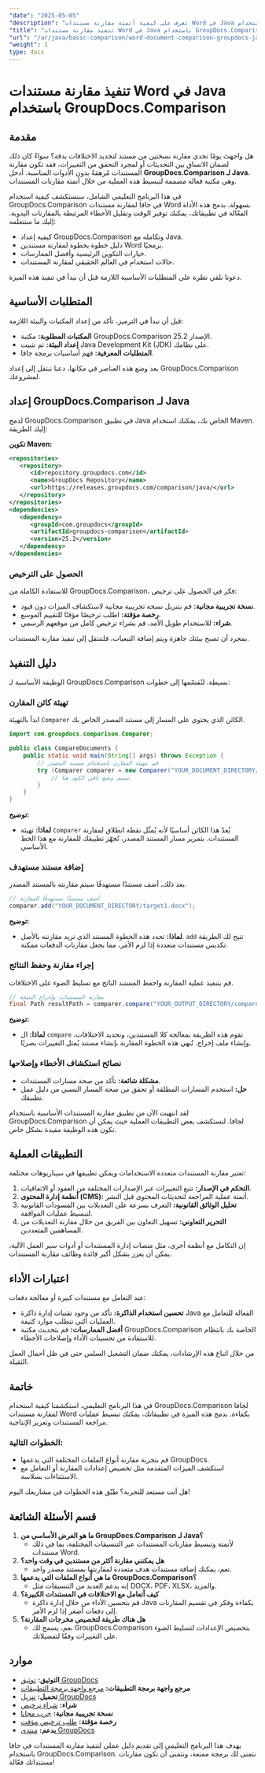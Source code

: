 ```yaml
---
"date": "2025-05-05"
"description": "تعرف على كيفية أتمتة مقارنة مستندات Word في Java باستخدام GroupDocs.Comparison، وهي مكتبة قوية لتحليل المستندات بكفاءة."
"title": "تنفيذ مقارنة مستندات Word في Java باستخدام GroupDocs.Comparison"
"url": "/ar/java/basic-comparison/word-document-comparison-groupdocs-java/"
"weight": 1
type: docs
---
```

# تنفيذ مقارنة مستندات Word في Java باستخدام GroupDocs.Comparison

## مقدمة

هل واجهتَ يومًا تحدي مقارنة نسختين من مستند لتحديد الاختلافات بدقة؟ سواءً كان ذلك لضمان الاتساق بين التحديثات أو لمجرد التحقق من التغييرات، فقد تكون مقارنة المستندات مُرهقةً بدون الأدوات المناسبة. أدخل **GroupDocs.Comparison لـ Java**، وهي مكتبة فعالة مصممة لتبسيط هذه العملية من خلال أتمتة مقارنات المستندات.

في هذا البرنامج التعليمي الشامل، سنستكشف كيفية استخدام GroupDocs.Comparison في جافا لمقارنة مستندات Word بسهولة. بدمج هذه الأداة الفعّالة في تطبيقاتك، يمكنك توفير الوقت وتقليل الأخطاء المرتبطة بالمقارنات اليدوية. إليك ما ستتعلمه:
- كيفية إعداد GroupDocs.Comparison وتكامله مع Java.
- دليل خطوة بخطوة لمقارنة مستندين Word برمجيًا.
- خيارات التكوين الرئيسية وأفضل الممارسات.
- حالات استخدام في العالم الحقيقي لمقارنة المستندات.

دعونا نلقي نظرة على المتطلبات الأساسية اللازمة قبل أن نبدأ في تنفيذ هذه الميزة.

## المتطلبات الأساسية

قبل أن نبدأ في الترميز، تأكد من إعداد المكتبات والبيئة اللازمة:
- **المكتبات المطلوبة:** مكتبة GroupDocs.Comparison الإصدار 25.2.
- **إعداد البيئة:** تم تثبيت Java Development Kit (JDK) على نظامك.
- **المتطلبات المعرفية:** فهم أساسيات برمجة جافا.

بعد وضع هذه العناصر في مكانها، دعنا ننتقل إلى إعداد GroupDocs.Comparison لمشروعك.

## إعداد GroupDocs.Comparison لـ Java

لدمج GroupDocs.Comparison في تطبيق Java الخاص بك، يمكنك استخدام Maven. إليك الطريقة:

**تكوين Maven:**

```xml
<repositories>
   <repository>
      <id>repository.groupdocs.com</id>
      <name>GroupDocs Repository</name>
      <url>https://releases.groupdocs.com/comparison/java/</url>
   </repository>
</repositories>
<dependencies>
   <dependency>
      <groupId>com.groupdocs</groupId>
      <artifactId>groupdocs-comparison</artifactId>
      <version>25.2</version>
   </dependency>
</dependencies>
```

### الحصول على الترخيص

للاستفادة الكاملة من GroupDocs.Comparison، فكر في الحصول على ترخيص:
- **نسخة تجريبية مجانية:** قم بتنزيل نسخة تجريبية مجانية لاستكشاف الميزات دون قيود.
- **رخصة مؤقتة:** اطلب ترخيصًا مؤقتًا للتقييم الموسع.
- **شراء:** للاستخدام طويل الأمد، قم بشراء ترخيص كامل من موقعهم الرسمي.

بمجرد أن تصبح بيئتك جاهزة ويتم إضافة التبعيات، فلننتقل إلى تنفيذ مقارنة المستندات.

## دليل التنفيذ

الوظيفة الأساسية لـ GroupDocs.Comparison بسيطة. لنُقسّمها إلى خطوات:

### تهيئة كائن المقارن

ابدأ بالتهيئة `Comparer` الكائن الذي يحتوي على المسار إلى مستند المصدر الخاص بك.

```java
import com.groupdocs.comparison.Comparer;

public class CompareDocuments {
    public static void main(String[] args) throws Exception {
        // قم بتهيئة المقارن باستخدام مستند المصدر
        try (Comparer comparer = new Comparer("YOUR_DOCUMENT_DIRECTORY/source.docx")) {
            // سيتم وضع باقي الكود هنا.
        }
    }
}
```
**توضيح:**
- **لماذا:** تهيئة `Comparer` يُعدّ هذا الكائن أساسيًا لأنه يُمثّل نقطة انطلاق لمقارنة المستندات. بتمرير مسار المستند المصدر، تُجهّز تطبيقك للمقارنة مع هذا الخط الأساسي.

### إضافة مستند مستهدف

بعد ذلك، أضف مستندًا مستهدفًا سيتم مقارنته بالمستند المصدر.

```java
// أضف مستندًا مستهدفًا للمقارنة
comparer.add("YOUR_DOCUMENT_DIRECTORY/target1.docx");
```
**توضيح:**
- **لماذا:** تحدد هذه الخطوة المستند الذي تريد مقارنته بالأصل. `add` تتيح لك الطريقة تكديس مستندات متعددة إذا لزم الأمر، مما يجعل مقارنات الدفعات ممكنة.

### إجراء مقارنة وحفظ النتائج

قم بتنفيذ عملية المقارنة واحفظ المستند الناتج مع تسليط الضوء على الاختلافات.

```java
// مقارنة المستندات وإخراج النتيجة
final Path resultPath = comparer.compare("YOUR_OUTPUT_DIRECTORY/compare_result.docx");
```
**توضيح:**
- **لماذا:** ال `compare` تقوم هذه الطريقة بمعالجة كلا المستندين، وتحديد الاختلافات، وإنشاء ملف إخراج. تُنهي هذه الخطوة المقارنة بإنشاء مستند يُمثل التغييرات بصريًا.

### نصائح استكشاف الأخطاء وإصلاحها

- **مشكلة شائعة:** تأكد من صحة مسارات المستندات.
- **حل:** استخدم المسارات المطلقة أو تحقق من صحة المسار النسبي من دليل عمل تطبيقك.

لقد انتهيت الآن من تطبيق مقارنة المستندات الأساسية باستخدام GroupDocs.Comparison لجافا. لنستكشف بعض التطبيقات العملية حيث يمكن أن تكون هذه الوظيفة مفيدة بشكل خاص.

## التطبيقات العملية

تعتبر مقارنة المستندات متعددة الاستخدامات ويمكن تطبيقها في سيناريوهات مختلفة:
1. **التحكم في الإصدار:** تتبع التغييرات عبر الإصدارات المختلفة من العقود أو الاتفاقيات.
2. **أنظمة إدارة المحتوى (CMS):** أتمتة عملية المراجعة لتحديثات المحتوى قبل النشر.
3. **تحليل الوثائق القانونية:** التعرف بسرعة على التعديلات بين المسودات القانونية لتبسيط عمليات الموافقة.
4. **التحرير التعاوني:** تسهيل التعاون بين الفريق من خلال مقارنة التعديلات من المساهمين المتعددين.

إن التكامل مع أنظمة أخرى، مثل منصات إدارة المستندات أو أدوات سير العمل الآلية، يمكن أن يعزز بشكل أكبر فائدة وظائف مقارنة المستندات.

## اعتبارات الأداء

عند التعامل مع مستندات كبيرة أو معالجة دفعات:
- **تحسين استخدام الذاكرة:** تأكد من وجود تقنيات إدارة ذاكرة Java الفعالة للتعامل مع العمليات التي تتطلب موارد كثيفة.
- **أفضل الممارسات:** قم بتحديث مكتبة GroupDocs.Comparison الخاصة بك بانتظام للاستفادة من تحسينات الأداء وإصلاحات الأخطاء.

من خلال اتباع هذه الإرشادات، يمكنك ضمان التشغيل السلس حتى في ظل أحمال العمل الثقيلة.

## خاتمة

في هذا البرنامج التعليمي، استكشفنا كيفية استخدام GroupDocs.Comparison لجافا لمقارنة مستندات Word بكفاءة. بدمج هذه الميزة في تطبيقاتك، يمكنك تبسيط عمليات مراجعة المستندات وتعزيز الإنتاجية.

### الخطوات التالية:
- قم بتجربة مقارنة أنواع الملفات المختلفة التي يدعمها GroupDocs.
- استكشف الميزات المتقدمة مثل تخصيص إعدادات المقارنة أو التعامل مع الاستثناءات بسلاسة.

هل أنت مستعد للتجربة؟ طبّق هذه الخطوات في مشاريعك اليوم!

## قسم الأسئلة الشائعة

1. **ما هو الغرض الأساسي من GroupDocs.Comparison لـ Java؟**
   - لأتمتة وتبسيط مقارنات المستندات عبر التنسيقات المختلفة، بما في ذلك مستندات Word.
2. **هل يمكنني مقارنة أكثر من مستندين في وقت واحد؟**
   - نعم، يمكنك إضافة مستندات هدف متعددة لمقارنتها بمستند مصدر واحد.
3. **ما هي أنواع الملفات التي يدعمها GroupDocs.Comparison؟**
   - إنه يدعم العديد من التنسيقات مثل DOCX، PDF، XLSX، والمزيد.
4. **كيف أتعامل مع الاختلافات في المستندات الكبيرة؟**
   - قم بتحسين الأداء من خلال إدارة ذاكرة Java بكفاءة وفكر في تقسيم المقارنات إلى دفعات أصغر إذا لزم الأمر.
5. **هل هناك طريقة لتخصيص مخرجات المقارنة؟**
   - نعم، يسمح لك GroupDocs.Comparison بتخصيص الإعدادات لتسليط الضوء على التغييرات وفقًا لتفضيلاتك.

## موارد
- **التوثيق:** [توثيق GroupDocs](https://docs.groupdocs.com/comparison/java/)
- **مرجع واجهة برمجة التطبيقات:** [مرجع واجهة برمجة التطبيقات](https://reference.groupdocs.com/comparison/java/)
- **تحميل:** [تنزيل GroupDocs](https://releases.groupdocs.com/comparison/java/)
- **شراء:** [شراء ترخيص](https://purchase.groupdocs.com/buy)
- **نسخة تجريبية مجانية:** [جرب مجانا](https://releases.groupdocs.com/comparison/java/)
- **رخصة مؤقتة:** [طلب ترخيص مؤقت](https://purchase.groupdocs.com/temporary-license/)
- **يدعم:** [منتدى GroupDocs](https://forum.groupdocs.com/c/comparison)

يهدف هذا البرنامج التعليمي إلى تقديم دليل عملي لتنفيذ مقارنة المستندات في جافا باستخدام GroupDocs.Comparison. نتمنى لك برمجة ممتعة، ونتمنى أن تكون مقارنات مستنداتك فعّالة!